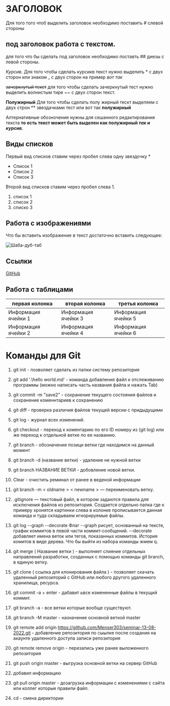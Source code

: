 # ЗАГОЛОВОК 
Для того того чтоб выделить заголовок необходимо поставить # слевой стороны  

## под заголовок работа с текстом.
для того что бы сделать под заголовок необходимо поставть ## диезы с левой стороны.



*Курсив.*
Для того чтобы сделать курсикв текст нужно выделить * с двух сторон или знаком _ с двух сторон на пример _вот так_ 

~~зачеркнутый текст~~ для того чтобы сделать зачеркнутый тест нужно выделить волнистым тире ~~ с двух сторон текст.

**Полужирный** 
Для того  чтобы сделать полу жирный тескт выделяем с двух строн ** звездачками тест или вот так __полужирный__ 

Алтернативные обозночения нужны для сешанного редактирования текста __то есть текст может быть выделен как полужирный *так и курсив.*__

## Виды списков 

Первый вид списков ставим через пробел слева одну звездочку * 
* Список 1
* Список 2 
* Список 3 

Второй вид списков ставим через пробел слева 1.  
1. список 1 
2. список 2
3. списко 3 

## Работа с изображениями 
Что бы вставить изображение в текст достаточно вставить следующее: 

![Шаба-дуб-таб](Rick%20Sanches.JPG)   

## Ссылки 

[GitHub](https://github.com)

## Работа с таблицами 

| первая колонка     | вторая колонка      | третья колонка      |
|--------------------|---------------------|---------------------|
| Информация ячейки 1| Информация ячейки 3 | Информация ячейки 5 |
| Информация ячейки 2| Информация ячейки 4 | Информация ячейки 6 |




# Команды для Git 

1. git init - позволяет сделать из папки систему репозитория 
2. git add '.\hello world.md' - команда добавления файл к отслеживанию программы (можно написать часть названия файла и нажать Tab)
3. git commit -m "save2" - сохранение текущего состояния файлов и сохранение коменнтариев к сохранению 

4. git diff - проверка различия файлов текущей версии с придыдущими
5. git log - журнал всех изменений.
6. git checkout  - переход к коментарию по его ID номеру из (git log) или же переход к отдельной ветке по ее названию.
7. git branch - обозначение позици ветки где находимся на данный момент 
8. git branch -d (название ветки) - удаление не нужной ветки 
9. git branch НАЗВАНИЕ ВЕТКИ - добовление новой ветки.
10. Clear - очистить реминал от ранее в веденой информации
11. git branch -m < oldname > < newname > — переименовать ветку.
12. .gitignore — текстовый файл, в котором задаются правила для исключения файлов из репозитория. Создается отдельно папка где к примеру хронятся картинки слева в колонке прописывается данная команда и туда складываем игнорируемые файлы.
13. git log --graph --decorate Флаг --graph рисует, основанный на тексте, график коммитов в левой части коммит-сообщений. --decorate добавляет имена веток или тегов, показанных коммитов. История комитов в виде дерева. Что бы выйти из набора команды жмем q.
14. git merge ( Название ветки ) - выполняет слияние отдельных направлений разработки, созданных с помощью команды git branch, в единую ветку. 
15. git clone ( ссылка для клонирования файла ) - позволяет скачать удаленный репозиторий с GitHub или любого другого удаленного хранилища, ресурса.
16.  git commit -a + enter - дабавит ьвсе измененные файлы в текущий коммит.
17. git branch -a - все ветки которые вообще существуют.
18. git branch -M master - назначение основной веткой master
19. git remote add origin https://github.com/Menser303/seminar-13-08-2022.git - добавление репозитория по сыылке после создания на акаунте удаленного доступа записи репозитория
20. git remote remove origin - перезапись уже ранее выложенного репозитория
21. git push origin master - выгрузка основной ветки на сервер GitHub
22. добавил информацию
23. git pull origin master - дозагрузка информации с изменениями с сайта или коллег которые правили файл.
24. cd - смена дириктории 







